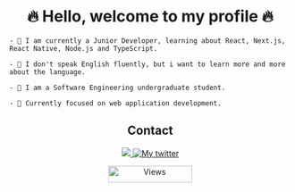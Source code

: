 <h1 align="center">🔥 Hello, welcome to my profile 🔥</h1>

```
- 🎒 I am currently a Junior Developer, learning about React, Next.js, React Native, Node.js and TypeScript.

- 🌇 I don't speak English fluently, but i want to learn more and more about the language.

- 📖 I am a Software Engineering undergraduate student.
```
```
- 🎯 Currently focused on web application development.
```


<h2 align="center">Contact</h2>

<p align="center">
   <a href="https://www.linkedin.com/in/gabriel-rodrigues-3623b2225/" target="_blank" title="My likedin">
      <img src="https://img.shields.io/badge/-LinkedIn-%230077B5?style=for-the-badge&logo=linkedin&logoColor=white" target="_blank">
   </a>
   <a href="https://twitter.com/GabrielRCodes" target="_blank">
      <img src="https://img.shields.io/badge/Twitter-1DA1F2?style=for-the-badge&logo=twitter&logoColor=white" target="_blank" title="My twitter">
   </a>
</p>

<div align="center">
   <img align="center" alt="Views" height="30" width="150" src="https://komarev.com/ghpvc/?username=GabrielRCodes&color=orange" alt="GabrielRCodes" />
</div>
